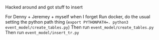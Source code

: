 Hacked around and got stuff to insert

For Denny + Jeremey + myself when I forget 
Run docker, do the usual setting the python path thing (`export PYTHONPATH=. python3 event_model/create_tables.py`)
Then run `event_model/create_tables.py`
Then run `event_model/insert_tr.py`
